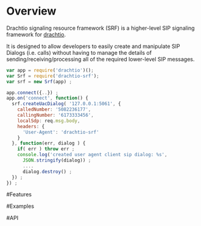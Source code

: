 # Overview

Drachtio signaling resource framework (SRF) is a higher-level SIP signaling framework for [drachtio](https://github.com/davehorton/drachtio).

It is designed to allow developers to easily create and manipulate SIP Dialogs (i.e. calls) without having to manage the details of sending/receiving/processing all of the required lower-level SIP messages.

```js
var app = require('drachtio')();
var Srf = require('drachtio-srf'); 
var srf = new Srf(app) ;

app.connect({..}) ;
app.on('connect', function() {
  srf.createUacDialog( '127.0.0.1:5061', {
    calledNumber: '5082236177',
    callingNumber: '6173333456',
    localSdp: req.msg.body,
    headers: {
      'User-Agent': 'drachtio-srf'
    }
  }, function(err, dialog ) {
    if( err ) throw err ;
    console.log('created user agent client sip dialog: %s', 
      JSON.stringify(dialog)) ;
      ....
      dialog.destroy() ;
  }) ;
}) ;
```

#Features

#Examples

#API


